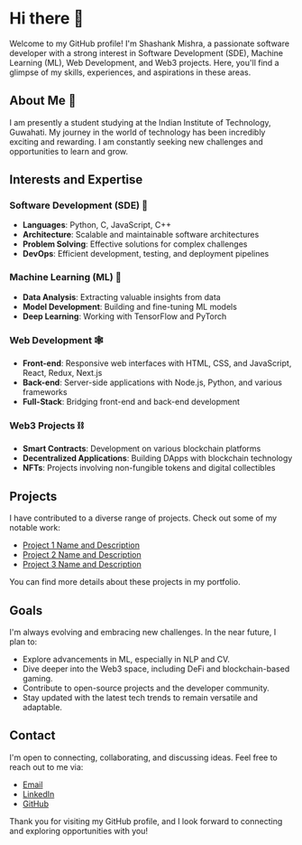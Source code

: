 # Hi there 👋

Welcome to my GitHub profile! I'm Shashank Mishra, a passionate software developer with a strong interest in Software Development (SDE), Machine Learning (ML), Web Development, and Web3 projects. Here, you'll find a glimpse of my skills, experiences, and aspirations in these areas.

## About Me 👀

I am presently a student studying at the Indian Institute of Technology, Guwahati. My journey in the world of technology has been incredibly exciting and rewarding. I am constantly seeking new challenges and opportunities to learn and grow.

## Interests and Expertise

### Software Development (SDE) 🌱

- **Languages**: Python, C, JavaScript, C++
- **Architecture**: Scalable and maintainable software architectures
- **Problem Solving**: Effective solutions for complex challenges
- **DevOps**: Efficient development, testing, and deployment pipelines

### Machine Learning (ML) 🤖

- **Data Analysis**: Extracting valuable insights from data
- **Model Development**: Building and fine-tuning ML models
- **Deep Learning**: Working with TensorFlow and PyTorch

### Web Development 🕸️

- **Front-end**: Responsive web interfaces with HTML, CSS, and JavaScript, React, Redux, Next.js
- **Back-end**: Server-side applications with Node.js, Python, and various frameworks
- **Full-Stack**: Bridging front-end and back-end development

### Web3 Projects ⛓️

- **Smart Contracts**: Development on various blockchain platforms
- **Decentralized Applications**: Building DApps with blockchain technology
- **NFTs**: Projects involving non-fungible tokens and digital collectibles

## Projects

I have contributed to a diverse range of projects. Check out some of my notable work:

- [Project 1 Name and Description](Project1Link)
- [Project 2 Name and Description](Project2Link)
- [Project 3 Name and Description](Project3Link)

You can find more details about these projects in my portfolio.

## Goals

I'm always evolving and embracing new challenges. In the near future, I plan to:

- Explore advancements in ML, especially in NLP and CV.
- Dive deeper into the Web3 space, including DeFi and blockchain-based gaming.
- Contribute to open-source projects and the developer community.
- Stay updated with the latest tech trends to remain versatile and adaptable.

## Contact

I'm open to connecting, collaborating, and discussing ideas. Feel free to reach out to me via:

- [Email](mailto:mishrashashank006@gmail.com)
- [LinkedIn](https://www.linkedin.com/in/yourprofile/)
- [GitHub](https://github.com/nkshash)

Thank you for visiting my GitHub profile, and I look forward to connecting and exploring opportunities with you!


<!---
nkshash/nkshash is a ✨ special ✨ repository because its `README.md` (this file) appears on your GitHub profile.
You can click the Preview link to take a look at your changes.
--->
